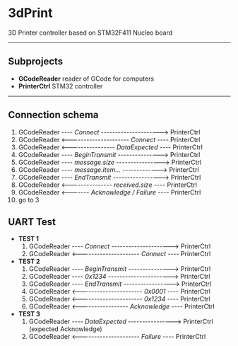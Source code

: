 # 3dPrint
3D Printer controller based on STM32F411 Nucleo board

-----

## Subprojects

+ **GCodeReader** reader of GCode for computers
+ **PrinterCtrl** STM32 controller

-----

## Connection schema

1. GCodeReader ---- *Connect* ---------------------> PrinterCtrl
2. GCodeReader <--------------------- *Connect* ---- PrinterCtrl
3. GCodeReader <---------------- *DataExpected* ---- PrinterCtrl
4. GCodeReader ---- *BeginTransmit* ---------------> PrinterCtrl
5. GCodeReader ---- *message.size* ----------------> PrinterCtrl
6. GCodeReader ---- *message.item...* -------------> PrinterCtrl
7. GCodeReader ---- *EndTransmit* -----------------> PrinterCtrl
8. GCodeReader <--------------- *received.size* ---- PrinterCtrl
9. GCodeReader <------- *Acknowledge / Failure* ---- PrinterCtrl
10. go to 3

## UART Test

+ **TEST 1**
  1. GCodeReader ---- *Connect* ---------------------> PrinterCtrl
  2. GCodeReader <--------------------- *Connect* ---- PrinterCtrl
+ **TEST 2**
  1. GCodeReader ---- *BeginTransmit* ---------------> PrinterCtrl
  2. GCodeReader ---- *0x1234* ----------------------> PrinterCtrl
  3. GCodeReader ---- *EndTransmit* -----------------> PrinterCtrl
  4. GCodeReader <---------------------- *0x0001* ---- PrinterCtrl
  5. GCodeReader <---------------------- *0x1234* ---- PrinterCtrl
  6. GCodeReader <----------------- *Acknowledge* ---- PrinterCtrl
+ **TEST 3**
  1. GCodeReader ---- *DataExpected* ----------------> PrinterCtrl (expected Acknowledge)
  2. GCodeReader <--------------------- *Failure* ---- PrinterCtrl
